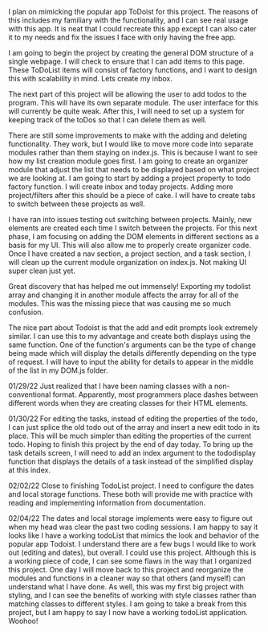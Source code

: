I plan on mimicking the popular app ToDoist for this project. The reasons of this includes my familiary with the functionality, and I can see real usage with this app.  It is neat that I could recreate this app except I can also cater it to my needs and fix the issues I face with only having the free app.

I am going to begin the project by creating the general DOM structure of a single webpage.  I will check to ensure that I can add items to this page.  These ToDoList items will consist of factory functions, and I want to design this with scalability in mind.  Lets create my inbox.

The next part of this project will be allowing the user to add todos to the program.  This will have its own separate module.  The user interface for this will currently be quite weak.  After this, I will need to set up a system for keeping track of the toDos so that I can delete them as well.

There are still some improvements to make with the adding and deleting functionality.  They work, but I would like to move more code into separate modules rather than them staying on index.js.  This is because I want to see how my list creation module goes first.  I am going to create an organizer module that adjust the list that needs to be displayed based on what project we are looking at.  I am going to start by adding a project property to todo factory function.  I will create inbox and today projects.  Adding more project/filters after this should be a piece of cake.
I will have to create tabs to switch between these projects as well.

I have ran into issues testing out switching between projects.  Mainly, new elements are created each time I switch between the projects.  For this next phase, I am focusing on adding the DOM elements in different sections as a basis for my UI.  This will also allow me to properly create organizer code.  Once I have created a nav section, a project section, and a task section, I will clean up the current module organization on index.js.  Not making UI super clean just yet.

Great discovery that has helped me out immensely! Exporting my todolist array and changing it in another module affects the array for all of the modules.  This was the missing piece that was causing me so much confusion.

The nice part about Todoist is that the add and edit prompts look extremely similar.  I can use this to my advantage and create both displays using the same function.  One of the function's arguments can be the type of change being made which will display the details differently depending on the type of request.  I will have to input the ability for details to appear in the middle of the list in my DOM.js folder.

01/29/22
Just realized that I have been naming classes with a non-conventional format.  Apparently, most programmers place dashes between different words when they are creating classes for their HTML elements.

01/30/22
For editing the tasks, instead of editing the properties of the todo, I can just splice the old todo out of the array and insert a new edit todo in its place.  This will be much simpler than editing the properties of the current todo.  Hoping to finish this project by the end of day today.  To bring up the task details screen, I will need to add an index argument to the tododisplay function that displays the details of a task instead of the simplified display at this index.


02/02/22
Close to finishing TodoList project.  I need to configure the dates and local storage functions.  These both will provide me with practice with reading and implementing information from documentation.

02/04/22
The dates and local storage implements were easy to figure out when my head was clear the past two coding sessions.  I am happy to say it looks like I have a working todoList that mimics the look and behavior of the popular app Todoist.  I understand there are a few bugs I would like to work out (editing and dates), but overall. I could use this project.  Although this is a working piece of code, I can see some flaws in the way that I organized this project.  One day I will move back to this project and reorganize the modules and functions in a cleaner way so that others (and myself) can understand what I have done.  As well, this was my first big project with styling, and I can see the benefits of working with style classes rather than matching classes to different styles.  I am going to take a break from this project, but I am happy to say I now have a working todoList application.  Woohoo!